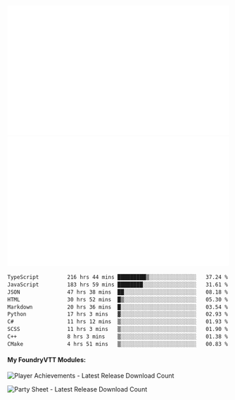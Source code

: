 
![](https://raw.githubusercontent.com/eddiedover/ghstats/master/generated/overview.svg)
![](https://raw.githubusercontent.com/eddiedover/ghstats/master/generated/languages.svg)

<!--START_SECTION:waka-->

```txt
TypeScript         216 hrs 44 mins █████████▒░░░░░░░░░░░░░░░   37.24 %
JavaScript         183 hrs 59 mins ████████░░░░░░░░░░░░░░░░░   31.61 %
JSON               47 hrs 38 mins  ██░░░░░░░░░░░░░░░░░░░░░░░   08.18 %
HTML               30 hrs 52 mins  █▒░░░░░░░░░░░░░░░░░░░░░░░   05.30 %
Markdown           20 hrs 36 mins  █░░░░░░░░░░░░░░░░░░░░░░░░   03.54 %
Python             17 hrs 3 mins   ▓░░░░░░░░░░░░░░░░░░░░░░░░   02.93 %
C#                 11 hrs 12 mins  ▒░░░░░░░░░░░░░░░░░░░░░░░░   01.93 %
SCSS               11 hrs 3 mins   ▒░░░░░░░░░░░░░░░░░░░░░░░░   01.90 %
C++                8 hrs 3 mins    ▒░░░░░░░░░░░░░░░░░░░░░░░░   01.38 %
CMake              4 hrs 51 mins   ▒░░░░░░░░░░░░░░░░░░░░░░░░   00.83 %
```

<!--END_SECTION:waka-->

#### My FoundryVTT Modules:

  ![Player Achievements - Latest Release Download Count](https://img.shields.io/badge/dynamic/json?label=Player%20Achievements%20-%20Downloads@latest&query=assets%5B1%5D.download_count&url=https%3A%2F%2Fapi.github.com%2Frepos%2FEddieDover%2Ffvtt-player-achievements%2Freleases%2Flatest)

  ![Party Sheet - Latest Release Download Count](https://img.shields.io/badge/dynamic/json?label=Party%20Sheet%20-%20Downloads@latest&query=assets%5B1%5D.download_count&url=https%3A%2F%2Fapi.github.com%2Frepos%2FEddieDover%2Ffvtt-party-sheet%2Freleases%2Flatest)

<a rel="me" href="https://techhub.social/@EddieDover"></a>
